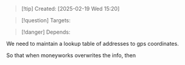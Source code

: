 
>[!tip] Created: [2025-02-19 Wed 15:20]

>[!question] Targets: 

>[!danger] Depends: 

We need to maintain a lookup table of addresses to gps coordinates.

So that when moneyworks overwrites the info, then